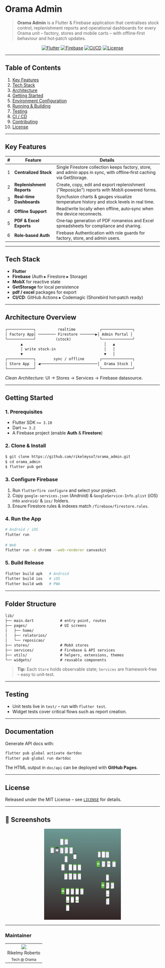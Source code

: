 # Orama Admin

> **Orama Admin** is a Flutter & Firebase application that centralises stock control, replenishment reports and operational dashboards for every Orama unit – factory, stores and mobile carts – with offline‑first behaviour and hot‑patch updates.

<div align="center">

[![Flutter](https://img.shields.io/badge/built%20with-Flutter-02569B?logo=flutter&logoColor=white)](#tech-stack)
[![Firebase](https://img.shields.io/badge/backed%20by-Firebase-FFCA28?logo=firebase&logoColor=black)](#tech-stack)
[![CI/CD](https://img.shields.io/github/actions/workflow/status/rikelmyso7/orama_admin/ci.yaml?label=CI%2FCD)](#ci--cd)
[![License](https://img.shields.io/github/license/rikelmyso7/orama_admin.svg)](#license)

</div>

---

## Table of Contents
1. [Key Features](#key-features)  
2. [Tech Stack](#tech-stack)  
3. [Architecture](#architecture)  
4. [Getting Started](#getting-started)  
5. [Environment Configuration](#environment-configuration)  
6. [Running & Building](#running--building)  
7. [Testing](#testing)  
8. [CI / CD](#ci--cd)  
9. [Contributing](#contributing)  
10. [License](#license)

---

## Key Features

| # | Feature | Details |
|---|----------|---------|
| 1 | **Centralized Stock** | Single Firestore collection keeps factory, store, and admin apps in sync, with offline‑first caching via GetStorage. |
| 2 | **Replenishment Reports** | Create, copy, edit and export replenishment ("Reposição") reports with MobX‑powered forms. |
| 3 | **Real‑time Dashboards** | Syncfusion charts & gauges visualize temperature history and stock levels in real time. |
| 4 | **Offline Support** | Read/write locally when offline, auto‑sync when the device reconnects. |
| 5 | **PDF & Excel Exports** | One‑tap generation of PDF romaneios and Excel spreadsheets for compliance and sharing. |
| 6 | **Role‑based Auth** | Firebase Authentication with role guards for factory, store, and admin users. |

---

## Tech Stack

- **Flutter**
- **Firebase** (Auth ▸ Firestore ▸ Storage)  
- **MobX** for reactive state  
- **GetStorage** for local persistence  
- **pdf / excel** packages for export  
- **CI/CD**: GitHub Actions ▸ Codemagic (Shorebird hot‑patch ready)

---

## Architecture Overview

```
┌────────────┐          realtime           ┌──────────────┐
│ Factory App│ ──────── Firestore ───────▶│ Admin Portal │
└────────────┘         (stock)             └──────────────┘
       ▲                                     │   ▲
       │ write stock‑in                      │   │
       ▼                                     ▼   │
┌────────────┐        sync / offline       ┌──────────────┐
│ Store App  │ ◀──────────────────────────│  Orama Stock │
└────────────┘                             └──────────────┘
```

*Clean Architecture:* UI → Stores → Services → Firebase datasource.

---

## Getting Started

### 1. Prerequisites

- Flutter SDK `>= 3.10`
- Dart `>= 3.2`
- A Firebase project (enable **Auth** & **Firestore**)

### 2. Clone & Install

```bash
$ git clone https://github.com/rikelmyso7/orama_admin.git
$ cd orama_admin
$ flutter pub get
```

### 3. Configure Firebase

1. Run `flutterfire configure` and select your project.  
2. Copy `google-services.json` (Android) & `GoogleService-Info.plist` (iOS) into `android/` & `ios/` folders.  
3. Ensure Firestore rules & indexes match `/firebase/firestore.rules`.

### 4. Run the App

```bash
# Android / iOS
flutter run

# Web
flutter run -d chrome --web-renderer canvaskit
```

### 5. Build Release

```bash
flutter build apk   # Android
flutter build ios   # iOS
flutter build web   # PWA
```

---

## Folder Structure

```
lib/
├── main.dart            # entry point, routes
├── pages/               # UI screens
│   ├── home/
│   ├── relatorios/
│   └── reposicao/
├── stores/              # MobX stores
├── services/            # Firebase & API services
├── utils/               # helpers, extensions, themes
└── widgets/             # reusable components
```

> **Tip:** Each `Store` holds observable state; `Services` are framework‑free – easy to unit‑test.

---

## Testing

- Unit tests live in `test/` – run with `flutter test`.
- Widget tests cover critical flows such as report creation.

---

## Documentation

Generate API docs with:

```bash
flutter pub global activate dartdoc
flutter pub global run dartdoc
```

The HTML output in `doc/api` can be deployed with **GitHub Pages**.

---

## License

Released under the MIT License – see [`LICENSE`](LICENSE) for details.

---

## 📸 Screenshots

<p align="center">
  <img src="lib/docs/screenshots/orama.png" width="250" />
</p>

---

### Maintainer

<table>
  <tr>
    <td align="center"><img src="https://avatars.githubusercontent.com/u/000000?v=4" width="80" /><br/>Rikelmy Roberto<br/><sub>Tech @ Orama</sub></td>
  </tr>
</table>
